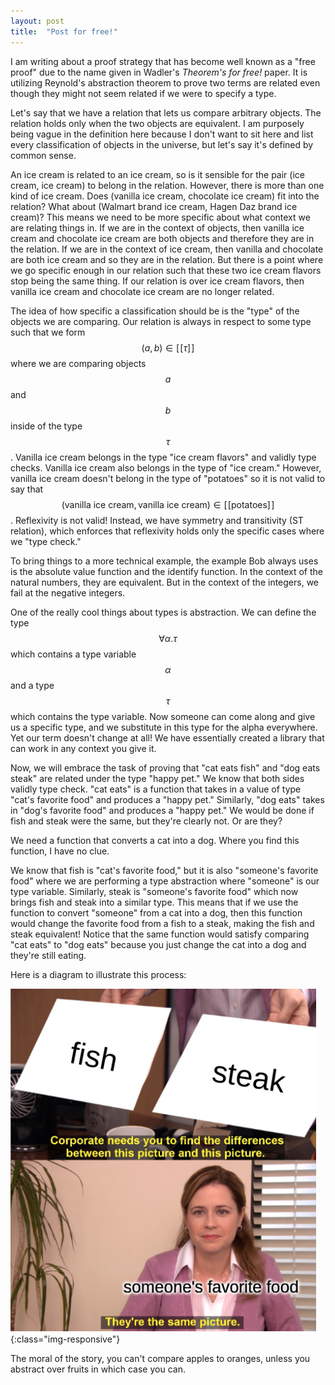 ```yaml
---
layout: post
title:  "Post for free!"
---
```


I am writing about a proof strategy that has become well known as a "free proof" due to the name given in Wadler's _Theorem's for free!_ paper. It is utilizing Reynold's abstraction theorem to prove two terms are related even though they might not seem related if we were to specify a type.

Let's say that we have a relation that lets us compare arbitrary objects. The relation holds only when the two objects are equivalent. I am purposely being vague in the definition here because I don't want to sit here and list every classification of objects in the universe, but let's say it's defined by common sense.

An ice cream is related to an ice cream, so is it sensible for the pair (ice cream, ice cream) to belong in the relation. However, there is more than one kind of ice cream. Does (vanilla ice cream, chocolate ice cream) fit into the relation? What about (Walmart brand ice cream, Hagen Daz brand ice cream)? This means we need to be more specific about what context we are relating things in. If we are in the context of objects, then vanilla ice cream and chocolate ice cream are both objects and therefore they are in the relation. If we are in the context of ice cream, then vanilla and chocolate are both ice cream and so they are in the relation. But there is a point where we go specific enough in our relation such that these two ice cream flavors stop being the same thing. If our relation is over ice cream flavors, then vanilla ice cream and chocolate ice cream are no longer related.

The idea of how specific a classification should be is the "type" of the objects we are comparing. Our relation is always in respect to some type such that we form $$(a,b)\in[\![\tau]\!]$$ where we are comparing objects $$a$$ and $$b$$ inside of the type $$\tau$$. Vanilla ice cream belongs in the type "ice cream flavors" and validly type checks. Vanilla ice cream also belongs in the type of "ice cream." However, vanilla ice cream doesn't belong in the type of "potatoes" so it is not valid to say that $$(\text{vanilla ice cream}, \text{vanilla ice cream})\in[\![\text{potatoes}]\!]$$. Reflexivity is not valid! Instead, we have symmetry and transitivity (ST relation), which enforces that reflexivity holds only the specific cases where we "type check."

To bring things to a more technical example, the example Bob always uses is the absolute value function and the identify function. In the context of the natural numbers, they are equivalent. But in the context of the integers, we fail at the negative integers.

One of the really cool things about types is abstraction. We can define the type $$\forall \alpha. \tau$$ which contains a type variable $$\alpha$$ and a type $$\tau$$ which contains the type variable. Now someone can come along and give us a specific type, and we substitute in this type for the alpha everywhere. Yet our term doesn't change at all! We have essentially created a library that can work in any context you give it.

Now, we will embrace the task of proving that "cat eats fish" and "dog eats steak" are related under the type "happy pet." We know that both sides validly type check. "cat eats" is a function that takes in a value of type "cat's favorite food" and produces a "happy pet." Similarly, "dog eats" takes in "dog's favorite food" and produces a "happy pet." We would be done if fish and steak were the same, but they're clearly not. Or are they?

We need a function that converts a cat into a dog. Where you find this function, I have no clue.

We know that fish is "cat's favorite food," but it is also "someone's favorite food" where we are performing a type abstraction where "someone" is our type variable. Similarly, steak is "someone's favorite food" which now brings fish and steak into a similar type. This means that if we use the function to convert "someone" from a cat into a dog, then this function would change the favorite food from a fish to a steak, making the fish and steak equivalent! Notice that the same function would satisfy comparing "cat eats" to "dog eats" because you just change the cat into a dog and they're still eating.

Here is a diagram to illustrate this process:

![](/assets/images/fish-steak.png){:class="img-responsive"}

The moral of the story, you can't compare apples to oranges, unless you abstract over fruits in which case you can.